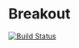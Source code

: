 # Breakout

[![Build Status](https://travis-ci.com/SebastianSchmidt/breakout.svg?branch=master)](https://travis-ci.com/SebastianSchmidt/breakout)
